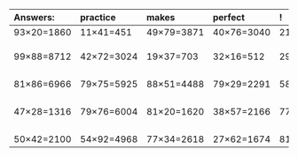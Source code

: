 | Answers: | practice | makes | perfect | ! |
| :--- | :--- | :--- | :--- | :--- |
| 93×20=1860 | 11×41=451 | 49×79=3871 | 40×76=3040 | 21×48=1008 | 
|   |   |   |   |   | 
|   |   |   |   |   | 
|   |   |   |   |   | 
| 99×88=8712 | 42×72=3024 | 19×37=703 | 32×16=512 | 29×19=551 | 
|   |   |   |   |   | 
|   |   |   |   |   | 
|   |   |   |   |   | 
|   |   |   |   |   | 
| 81×86=6966 | 79×75=5925 | 88×51=4488 | 79×29=2291 | 58×58=3364 | 
|   |   |   |   |   | 
|   |   |   |   |   | 
|   |   |   |   |   | 
|   |   |   |   |   | 
| 47×28=1316 | 79×76=6004 | 81×20=1620 | 38×57=2166 | 77×63=4851 | 
|   |   |   |   |   | 
|   |   |   |   |   | 
|   |   |   |   |   | 
|   |   |   |   |   | 
| 50×42=2100 | 54×92=4968 | 77×34=2618 | 27×62=1674 | 81×65=5265 | 
